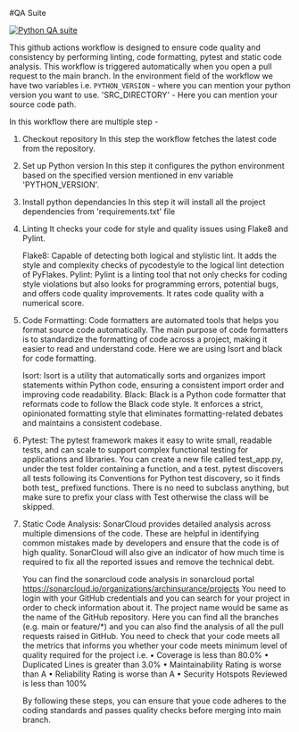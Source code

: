 #QA Suite

[![Python QA suite](https://github.com/archinsurance/aigi-actpy-python-platform/actions/workflows/QAsuite.yml/badge.svg?branch=main)](https://github.com/archinsurance/aigi-actpy-python-platform/actions/workflows/QAsuite.yml)

This github actions workflow is designed to ensure code quality and consistency by performing linting, code formatting, pytest and static code analysis. This workflow is triggered automatically when you open a pull request to the main branch.
In the environment field of the workflow we have two variables i.e. 
`PYTHON_VERSION` - where you can mention your python version you want to use.
'SRC_DIRECTORY' - Here you can mention your source code path.

In this workflow there are multiple step -
1. Checkout repository
   In this step the workflow fetches the latest code from the repository.
   
3. Set up Python version
   In this step it configures the python environment based on the specified version mentioned in env variable 'PYTHON_VERSION'.
   
5. Install python dependancies
   In this step it will install all the project dependencies from 'requirements.txt' file

6. Linting
   It checks your code for style and quality issues using Flake8 and Pylint.

   Flake8: Capable of detecting both logical and stylistic lint. It adds the style and complexity checks of pycodestyle to the logical lint detection of PyFlakes.
   Pylint: Pylint is a linting tool that not only checks for coding style violations but also looks for programming errors, potential bugs, and offers code quality improvements. It rates code quality with a numerical score.

7. Code Formatting:
   Code formatters are automated tools that helps you format source code automatically. The main purpose of code formatters is to standardize the formatting of code across a project, making it easier to read and understand code. Here we are using Isort and black for code formatting.

   Isort: Isort is a utility that automatically sorts and organizes import statements within Python code, ensuring a consistent import order and improving code readability.
   Black: Black is a Python code formatter that reformats code to follow the Black code style. It enforces a strict, opinionated formatting style that eliminates formatting-related debates and maintains a consistent codebase.
   
   
8. Pytest:
   The pytest framework makes it easy to write small, readable tests, and can scale to support complex functional testing for applications and libraries.
   You can create a new file called test_app.py, under the test folder containing a function, and a test. pytest discovers all tests following its Conventions for Python test discovery, so it finds both test_ prefixed functions. There is no need to subclass anything, but make sure to prefix your class with Test otherwise the class will be skipped. 

   
9. Static Code Analysis:
   SonarCloud provides detailed analysis across multiple dimensions of the code. These are helpful in identifying common mistakes made by developers and ensure that the code is of high quality. SonarCloud will also give an indicator of how much time is required to fix all the reported issues and remove the technical debt.

   You can find the sonarcloud code analysis in sonarcloud portal https://sonarcloud.io/organizations/archinsurance/projects
   You need to login with your GitHub credentials and you can search for your project in order to check information about it. The project name would be same as the name of the GitHub repository.
   Here you can find all the branches (e.g. main or feature/*) and you can also find the analysis of all the pull requests raised in GitHub.
   You need to check that your code meets all the metrics that informs you whether your code meets minimum level of quality required for the project i.e.
    •	Coverage is less than 80.0%
    •	Duplicated Lines is greater than 3.0%
    •	Maintainability Rating is worse than A
    •	Reliability Rating is worse than A
    •	Security Hotspots Reviewed is less than 100%

   By following these steps, you can ensure that youe code adheres to the coding standards and passes quality checks before merging into main branch.

   


